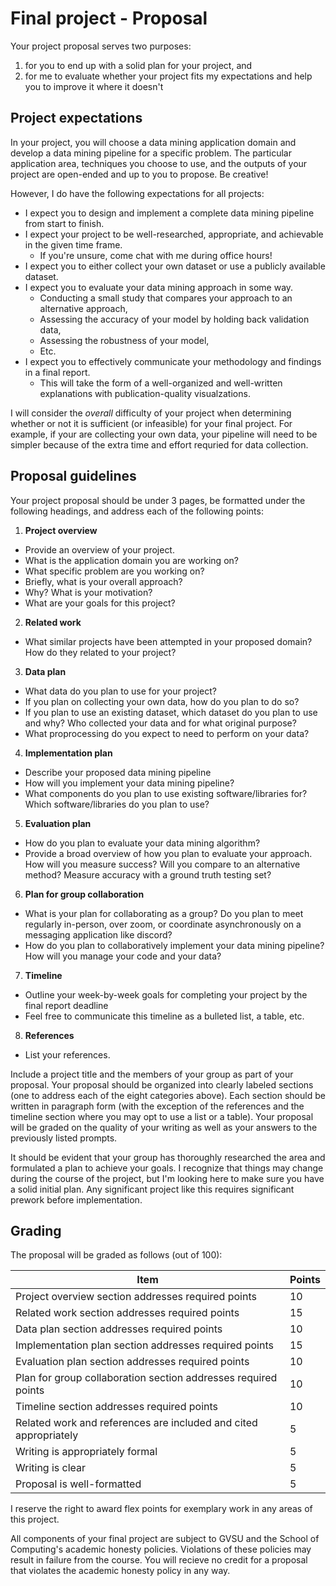 # Final project - Proposal

Your project proposal serves two purposes:

1. for you to end up with a solid plan for your project, and
2. for me to evaluate whether your project fits my expectations and help you to improve it where it doesn't

## Project expectations

In your project, you will choose a data mining application domain and develop a data mining pipeline for a specific problem.
The particular application area, techniques you choose to use, and the outputs of your project are open-ended and up to you to propose.
Be creative!

However, I do have the following expectations for all projects:

- I expect you to design and implement a complete data mining pipeline from start to finish.
- I expect your project to be well-researched, appropriate, and achievable in the given time frame.
  - If you're unsure, come chat with me during office hours!
- I expect you to either collect your own dataset or use a publicly available dataset.
- I expect you to evaluate your data mining approach in some way.
  - Conducting a small study that compares your approach to an alternative approach,
  - Assessing the accuracy of your model by holding back validation data,
  - Assessing the robustness of your model,
  - Etc.
- I expect you to effectively communicate your methodology and findings in a final report.
  - This will take the form of a well-organized and well-written explanations with publication-quality visualzations.

I will consider the _overall_ difficulty of your project when determining whether or not it is sufficient (or infeasible) for your final project.
For example, if your are collecting your own data, your pipeline will need to be simpler because of the extra time and effort requried for data collection.

## Proposal guidelines

Your project proposal should be under 3 pages, be formatted under the following headings, and address each of the following points:

1. **Project overview**
  - Provide an overview of your project.
  - What is the application domain you are working on?
  - What specific problem are you working on?
  - Briefly, what is your overall approach?
  - Why? What is your motivation?
  - What are your goals for this project?
2. **Related work**
  - What similar projects have been attempted in your proposed domain? How do they related to your project?
3. **Data plan**
  - What data do you plan to use for your project?
  - If you plan on collecting your own data, how do you plan to do so?
  - If you plan to use an existing dataset, which dataset do you plan to use and why? Who collected your data and for what original purpose?
  - What proprocessing do you expect to need to perform on your data?
4. **Implementation plan**
  - Describe your proposed data mining pipeline
  - How will you implement your data mining pipeline?
  - What components do you plan to use existing software/libraries for? Which software/libraries do you plan to use?
5. **Evaluation plan**
  - How do you plan to evaluate your data mining algorithm?
  - Provide a broad overview of how you plan to evaluate your approach. How will you measure success? Will you compare to an alternative method? Measure accuracy with a ground truth testing set?
6. **Plan for group collaboration**
  - What is your plan for collaborating as a group? Do you plan to meet regularly in-person, over zoom, or coordinate asynchronously on a messaging application like discord?
  - How do you plan to collaboratively implement your data mining pipeline? How will you manage your code and your data?
7. **Timeline**
  - Outline your week-by-week goals for completing your project by the final report deadline
  - Feel free to communicate this timeline as a bulleted list, a table, etc.
8. **References**
  - List your references.

Include a project title and the members of your group as part of your proposal.
Your proposal should be organized into clearly labeled sections (one to address each of the eight categories above).
Each section should be written in paragraph form (with the exception of the references and the timeline section where you may opt to use a list or a table).
Your proposal will be graded on the quality of your writing as well as your answers to the previously listed prompts.

It should be evident that your group has thoroughly researched the area and formulated a plan to achieve your goals.
I recognize that things may change during the course of the project, but I'm looking here to make sure you have a solid initial plan.
Any significant project like this requires significant prework before implementation.

## Grading

The proposal will be graded as follows (out of 100):

| Item | Points |
| --- | --- |
| Project overview section addresses required points | 10 |
| Related work section addresses required points| 15 |
| Data plan section addresses required points | 10 |
| Implementation plan section addresses required points | 15 |
| Evaluation plan section addresses required points | 10 |
| Plan for group collaboration section addresses required points | 10 |
| Timeline section addresses required points | 10 |
| Related work and references are included and cited appropriately | 5 |
| Writing is appropriately formal | 5 |
| Writing is clear | 5 |
| Proposal is well-formatted | 5 |

I reserve the right to award flex points for exemplary work in any areas of this project.

All components of your final project are subject to GVSU and the School of Computing's academic honesty policies.
Violations of these policies may result in failure from the course.
You will recieve no credit for a proposal that violates the academic honesty policy in any way.